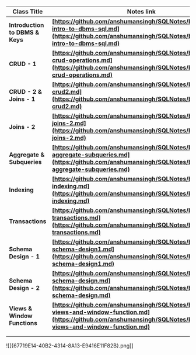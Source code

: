 
| **Class Title**                 | **Notes link**                                                                                                                                                                 |
| ------------------------------- | ------------------------------------------------------------------------------------------------------------------------------------------------------------------------------ |
| **Introduction to DBMS & Keys** | **[https://github.com/anshumansingh/SQLNotes/blob/main/01-intro-to-dbms-sql.md](https://github.com/anshumansingh/SQLNotes/blob/main/01-intro-to-dbms-sql.md)**                 |
| **CRUD - 1**                    | **[https://github.com/anshumansingh/SQLNotes/blob/main/02-crud-operations.md](https://github.com/anshumansingh/SQLNotes/blob/main/02-crud-operations.md)**                     |
| **CRUD - 2 & Joins - 1**        | **[https://github.com/anshumansingh/SQLNotes/blob/main/03-crud2.md](https://github.com/anshumansingh/SQLNotes/blob/main/03-crud2.md)**                                         |
| **Joins - 2**                   | **[https://github.com/anshumansingh/SQLNotes/blob/main/04-joins-2.md](https://github.com/anshumansingh/SQLNotes/blob/main/04-joins-2.md)**                                     |
| **Aggregate & Subqueries**      | **[https://github.com/anshumansingh/SQLNotes/blob/main/05-aggregate-subqueries.md](https://github.com/anshumansingh/SQLNotes/blob/main/05-aggregate-subqueries.md)**           |
| **Indexing**                    | **[https://github.com/anshumansingh/SQLNotes/blob/main/06-indexing.md](https://github.com/anshumansingh/SQLNotes/blob/main/06-indexing.md)**                                   |
| **Transactions**                | **[https://github.com/anshumansingh/SQLNotes/blob/main/07-transactions.md](https://github.com/anshumansingh/SQLNotes/blob/main/07-transactions.md)**                           |
| **Schema Design - 1**           | **[https://github.com/anshumansingh/SQLNotes/blob/main/08-schema-design1.md](https://github.com/anshumansingh/SQLNotes/blob/main/08-schema-design1.md)**                       |
| **Schema Design - 2**           | **[https://github.com/anshumansingh/SQLNotes/blob/main/09-schema-design.md](https://github.com/anshumansingh/SQLNotes/blob/main/09-schema-design.md)**                         |
| **Views & Window Functions**    | **[https://github.com/anshumansingh/SQLNotes/blob/main/10-views-and-window-function.md](https://github.com/anshumansingh/SQLNotes/blob/main/10-views-and-window-function.md)** |
|                                 |                                                                                                                                                                                |
|                                 |                                                                                                                                                                                |
![[{67719E14-40B2-4314-8A13-E9416E11F82B}.png]]